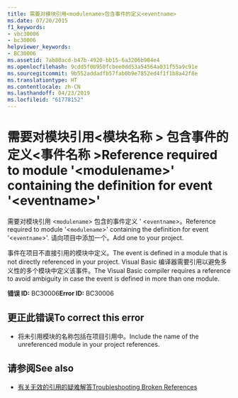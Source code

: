 ```yaml
---
title: 需要对模块引用<modulename>包含事件的定义<eventname>
ms.date: 07/20/2015
f1_keywords:
- vbc30006
- bc30006
helpviewer_keywords:
- BC30006
ms.assetid: 7ab80acd-b47b-4920-bb15-6a3206b984e4
ms.openlocfilehash: 9cdd5f0b950fcbee0dd53a54564a031f55a9c91e
ms.sourcegitcommit: 9b552addadfb57fab0b9e7852ed4f1f1b8a42f8e
ms.translationtype: HT
ms.contentlocale: zh-CN
ms.lasthandoff: 04/23/2019
ms.locfileid: "61778152"
---
```

# <a name="reference-required-to-module-modulename-containing-the-definition-for-event-eventname"></a><span data-ttu-id="ad5d0-102">需要对模块引用\<模块名称 > 包含事件的定义\<事件名称 ></span><span class="sxs-lookup"><span data-stu-id="ad5d0-102">Reference required to module '\<modulename>' containing the definition for event '\<eventname>'</span></span>
<span data-ttu-id="ad5d0-103">需要对模块引用 <`modulename`> 包含的事件定义 ' <`eventname`>。</span><span class="sxs-lookup"><span data-stu-id="ad5d0-103">Reference required to module '<`modulename`>' containing the definition for event '<`eventname`>'.</span></span> <span data-ttu-id="ad5d0-104">请向项目中添加一个。</span><span class="sxs-lookup"><span data-stu-id="ad5d0-104">Add one to your project.</span></span>  
  
 <span data-ttu-id="ad5d0-105">事件在项目不直接引用的模块中定义。</span><span class="sxs-lookup"><span data-stu-id="ad5d0-105">The event is defined in a module that is not directly referenced in your project.</span></span> <span data-ttu-id="ad5d0-106">Visual Basic 编译器需要引用以避免多义性的多个模块中定义该事件。</span><span class="sxs-lookup"><span data-stu-id="ad5d0-106">The Visual Basic compiler requires a reference to avoid ambiguity in case the event is defined in more than one module.</span></span>  
  
 <span data-ttu-id="ad5d0-107">**错误 ID:** BC30006</span><span class="sxs-lookup"><span data-stu-id="ad5d0-107">**Error ID:** BC30006</span></span>  
  
## <a name="to-correct-this-error"></a><span data-ttu-id="ad5d0-108">更正此错误</span><span class="sxs-lookup"><span data-stu-id="ad5d0-108">To correct this error</span></span>  
  
- <span data-ttu-id="ad5d0-109">将未引用模块的名称包括在项目引用中。</span><span class="sxs-lookup"><span data-stu-id="ad5d0-109">Include the name of the unreferenced module in your project references.</span></span>  
  
## <a name="see-also"></a><span data-ttu-id="ad5d0-110">请参阅</span><span class="sxs-lookup"><span data-stu-id="ad5d0-110">See also</span></span>

- [<span data-ttu-id="ad5d0-111">有关无效的引用的疑难解答</span><span class="sxs-lookup"><span data-stu-id="ad5d0-111">Troubleshooting Broken References</span></span>](/visualstudio/ide/troubleshooting-broken-references)
